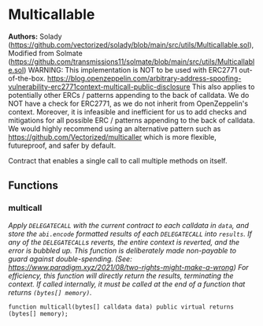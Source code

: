 # Multicallable
**Authors:**
Solady (https://github.com/vectorized/solady/blob/main/src/utils/Multicallable.sol), Modified from Solmate (https://github.com/transmissions11/solmate/blob/main/src/utils/Multicallable.sol)
WARNING:
This implementation is NOT to be used with ERC2771 out-of-the-box.
https://blog.openzeppelin.com/arbitrary-address-spoofing-vulnerability-erc2771context-multicall-public-disclosure
This also applies to potentially other ERCs / patterns appending to the back of calldata.
We do NOT have a check for ERC2771, as we do not inherit from OpenZeppelin's context.
Moreover, it is infeasible and inefficient for us to add checks and mitigations
for all possible ERC / patterns appending to the back of calldata.
We would highly recommend using an alternative pattern such as
https://github.com/Vectorized/multicaller
which is more flexible, futureproof, and safer by default.

Contract that enables a single call to call multiple methods on itself.


## Functions
### multicall

*Apply `DELEGATECALL` with the current contract to each calldata in `data`,
and store the `abi.encode` formatted results of each `DELEGATECALL` into `results`.
If any of the `DELEGATECALL`s reverts, the entire context is reverted,
and the error is bubbled up.
This function is deliberately made non-payable to guard against double-spending.
(See: https://www.paradigm.xyz/2021/08/two-rights-might-make-a-wrong)
For efficiency, this function will directly return the results, terminating the context.
If called internally, it must be called at the end of a function
that returns `(bytes[] memory)`.*


```solidity
function multicall(bytes[] calldata data) public virtual returns (bytes[] memory);
```

